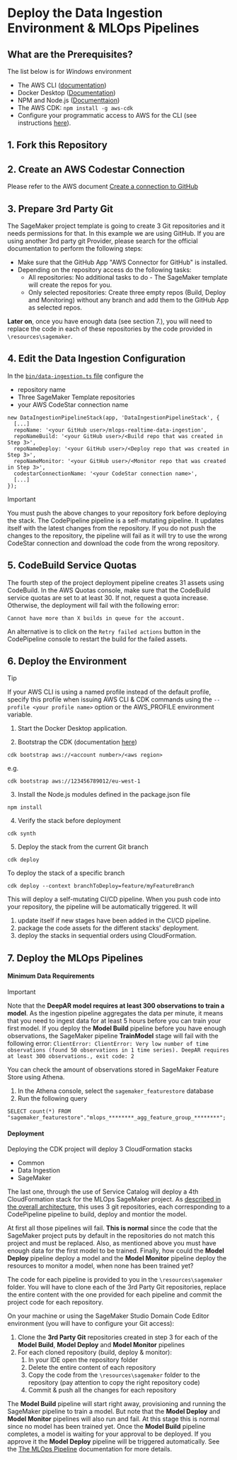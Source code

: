 # Deploy the Data Ingestion Environment & MLOps Pipelines
## What are the Prerequisites?
The list below is for _Windows_ environment
* The AWS CLI ([documentation](https://docs.aws.amazon.com/cli/latest/userguide/getting-started-install.html))
* Docker Desktop ([Documentation](https://docs.docker.com/desktop/windows/install/))
* NPM and Node.js ([Documenttaion](https://docs.npmjs.com/downloading-and-installing-node-js-and-npm))
* The AWS CDK: `npm install -g aws-cdk`
* Configure your programmatic access to AWS for the CLI (see instructions [here](https://docs.aws.amazon.com/cdk/v2/guide/getting_started.html#getting_started_auth)).
## 1. Fork this Repository
## 2. Create an AWS Codestar Connection
Please refer to the AWS document [Create a connection to GitHub](https://docs.aws.amazon.com/dtconsole/latest/userguide/connections-create-github.html)
## 3. Prepare 3rd Party Git
The SageMaker project template is going to create 3 Git repositories and it needs permissions for that. In this example we are using GitHub. If you are using another 3rd party git Provider, please search for the official documentation to perform the following steps:
* Make sure that the GitHub App "AWS Connector for GitHub" is installed.
* Depending on the repository access do the following tasks:
  * All repositories: No additional tasks to do - The SageMaker template will create the repos for you.
  * Only selected repositories: Create three empty repos (Build, Deploy and Monitoring) without any branch and add them to the GitHub App as selected repos.

__Later on__, once you have enough data (see section 7.), you will need to replace the code in each of these repositories by the code provided in `\resources\sagemaker`.
## 4. Edit the Data Ingestion Configuration
In the [`bin/data-ingestion.ts` file](https://github.com/amanoxsolutions/mlops-realtime-data-ingestion/blob/main/bin/data-ingestion.ts#L35-L36) configure the
* repository name
* Three SageMaker Template repositories
* your AWS CodeStar connection name
```
new DataIngestionPipelineStack(app, 'DataIngestionPipelineStack', {
  [...]
  repoName: '<your GitHub user>/mlops-realtime-data-ingestion',
  repoNameBuild: '<your GitHub user>/<Build repo that was created in Step 3>',
  repoNameDeploy: '<your GitHub user>/<Deploy repo that was created in Step 3>',
  repoNameMonitor: '<your GitHub user>/<Monitor repo that was created in Step 3>',
  codestarConnectionName: '<your CodeStar connection name>',
  [...]
});
```
> [!IMPORTANT]
> You must push the above changes to your repository fork before deploying the stack. The CodePipeline pipeline is a
> self-mutating pipeline. It updates itself with the latest changes from the repository. If you do not push the changes
> to the repository, the pipeline will fail as it will try to use the wrong CodeStar connection and download the
> code from the wrong repository.
## 5. CodeBuild Service Quotas
The fourth step of the project deployment pipeline creates 31 assets using CodeBuild.
In the AWS Quotas console, make sure that the CodeBuild service quotas are set to at least 30.
If not, request a quota increase. Otherwise, the deployment will fail with the following error:
```
Cannot have more than X builds in queue for the account.
```
An alternative is to click on the `Retry failed actions` button in the CodePipeline console to restart the build for
the failed assets.
## 6. Deploy the Environment
> [!TIP]
> If your AWS CLI is using a named profile instead of the default profile,  specify this profile when issuing
> AWS CLI & CDK commands using the `--profile <your profile name>` option or the AWS_PROFILE environment variable.

1. Start the Docker Desktop application.

2. Bootstrap the CDK (documentation [here](https://docs.aws.amazon.com/cdk/v2/guide/getting_started.html#getting_started_bootstrap))
```
cdk bootstrap aws://<account number>/<aws region>
```

e.g.
```
cdk bootstrap aws://123456789012/eu-west-1
```


3. Install the Node.js modules defined in the package.json file
```
npm install
```

4. Verify the stack before deployment
```
cdk synth
```

5. Deploy the stack from the current Git branch
```
cdk deploy
```

To deploy the stack of a specific branch
```
cdk deploy --context branchToDeploy=feature/myFeatureBranch
```

This will deploy a self-mutating CI/CD pipeline. When you push code into your repository, the pipeline will be
automatically triggered.
It will
1. update itself if new stages have been added in the CI/CD pipeline.
2. package the code assets for the different stacks' deployment.
3. deploy the stacks in sequential orders using CloudFormation.
## 7. Deploy the MLOps Pipelines
#### Minimum Data Requirements
> [!IMPORTANT]
> Note that the __DeepAR model requires at least 300 observations to train a model__. As the ingestion pipeline
> aggregates the data per minute, it means that you need to ingest data for at least 5 hours before you can train
> your first model. If you deploy the __Model Build__ pipeline before you have enough observations, the SageMaker
> pipeline __TrainModel__ stage will fail with the following error: `ClientError: ClientError: Very low number of
> time observations (found 50 observations in 1 time series). DeepAR requires at least 300 observations., exit code: 2`

You can check the amount of observations stored in SageMaker Feature Store using Athena.
1. In the Athena console, select the `sagemaker_featurestore` database
2. Run the following query
```
SELECT count(*) FROM "sagemaker_featurestore"."mlops_********_agg_feature_group_********";
```
#### Deployment
Deploying the CDK project will deploy 3 CloudFormation stacks
* Common
* Data Ingestion
* SageMaker

The last one, through the use of Service Catalog will deploy a 4th CloudFormation stack for the MLOps SageMaker project.
As [described in the overall architecture](../README.md), this uses 3 git repositories, each corresponding to a
CodePipeline pipeline to build, deploy and montior the model.

At first all those pipelines will fail. __This is normal__ since the code that the SageMaker project puts by default in
the repositories do not match this project and must be replaced. Also, as mentioned above you must have enough data for
the first model to be trained. Finally, how could the __Model Deploy__ pipeline deploy a model and the __Model Monitor__
pipeline deploy the resources to monitor a model, when none has been trained yet?

The code for each pipeline is provided to you in the `\resources\sagemaker` folder. You will have to clone each of the
3rd Party Git repositories, replace the entire content with the one provided for each pipeline and commit the project code
for each repository.

On your machine or using the SageMaker Studio Domain Code Editor environment (you will have to configure your Git access):
1. Clone the __3rd Party Git__ repositories created in step 3 for each of the __Model Build__, __Model Deploy__ and __Model Monitor__ pipelines
2. For each cloned repository (build, deploy & monitor):
    1. In your IDE open the repository folder
    2. Delete the entire content of each repository
    2. Copy the code from the `\resources\sagemaker` folder to the repository (pay attention to copy the right repository code)
    3. Commit & push all the changes for each repository

The __Model Build__ pipeline will start right away, provisioning and running the SageMaker pipeline to train a model.
But note that the __Model Deploy__ and __Model Monitor__ pipelines will also run and fail. At this stage this is normal
since no model has been trained yet. Once the __Model Build__ pipeline completes, a model is waiting for your
approval to be deployed. If you approve it the __Model Deploy__ pipeline will be triggered automatically.
See the [The MLOps Pipeline](./MLOPS.md) documentation for more details.
